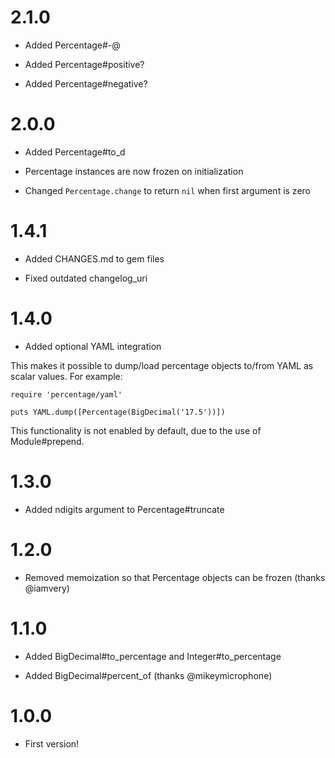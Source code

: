 # 2.1.0

* Added Percentage#-@

* Added Percentage#positive?

* Added Percentage#negative?

# 2.0.0

* Added Percentage#to_d

* Percentage instances are now frozen on initialization

* Changed `Percentage.change` to return `nil` when first argument is zero

# 1.4.1

* Added CHANGES.md to gem files

* Fixed outdated changelog_uri

# 1.4.0

* Added optional YAML integration

This makes it possible to dump/load percentage objects to/from YAML as scalar values. For example:

    require 'percentage/yaml'

    puts YAML.dump([Percentage(BigDecimal('17.5'))])

This functionality is not enabled by default, due to the use of Module#prepend.

# 1.3.0

* Added ndigits argument to Percentage#truncate

# 1.2.0

* Removed memoization so that Percentage objects can be frozen (thanks @iamvery)

# 1.1.0

* Added BigDecimal#to_percentage and Integer#to_percentage

* Added BigDecimal#percent_of (thanks @mikeymicrophone)

# 1.0.0

* First version!
